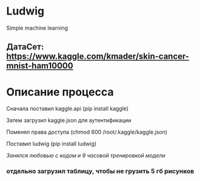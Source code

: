 # Ludwig
Simple machine learning
## ДатаСет: https://www.kaggle.com/kmader/skin-cancer-mnist-ham10000

# Описание процесса
Сначала поставил kaggle.api (pip install kaggle)

Затем загрузил kaggle.json для аутентификации

Поменял права доступа (chmod 600 /root/.kaggle/kaggle.json)

Поставил ludwig (pip install ludwig)

_Занялся любовью с кодом и 9 часовой тренировкой модели_


### отдельно загрузил таблицу, чтобы не грузить 5 гб рисунков
